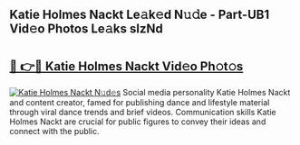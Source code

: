## Katie Holmes Nackt Le𝚊k𝚎d N𝚞𝚍e - Part-UB1 Vid𝚎o Photos Le𝚊ks slzNd

# <h2><a href="http://fb6spt.evod.top/?m=Katie+Holmes+Nackt">🔗 👉🔴 Katie Holmes Nackt Vid𝚎o Ph𝚘t𝚘s</a></h2>

[![Katie Holmes Nackt N𝚞d𝚎s](https://i.imgur.com/8V9OHl7.gif)](http://fb6spt.evod.top/?m=Katie+Holmes+Nackt)
Social media personality Katie Holmes Nackt and content creator, famed for publishing dance and lifestyle material through viral dance trends and brief videos. Communication skills Katie Holmes Nackt are crucial for public figures to convey their ideas and connect with the public. 
